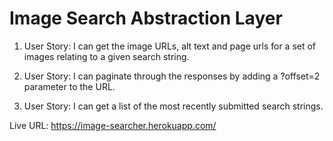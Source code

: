 # Image Search Abstraction Layer
1. User Story: I can get the image URLs, alt text and page urls for a set of images relating to a given search string.

2. User Story: I can paginate through the responses by adding a ?offset=2 parameter to the URL.

3. User Story: I can get a list of the most recently submitted search strings.


Live URL: https://image-searcher.herokuapp.com/
